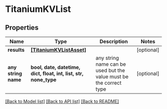 # TitaniumKVList


## Properties
Name | Type | Description | Notes
------------ | ------------- | ------------- | -------------
**results** | [**[TitaniumKVListAsset]**](TitaniumKVListAsset.md) |  | [optional] 
**any string name** | **bool, date, datetime, dict, float, int, list, str, none_type** | any string name can be used but the value must be the correct type | [optional]

[[Back to Model list]](../README.md#documentation-for-models) [[Back to API list]](../README.md#documentation-for-api-endpoints) [[Back to README]](../README.md)


